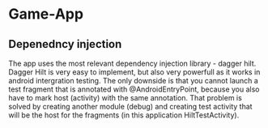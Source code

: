 # Game-App

## Depenedncy injection
The app uses the most relevant dependency injection library - dagger hilt. Dagger Hilt is very easy to implement, but also very powerfull as it works in android intergration testing. 
The only downside is that you cannot launch a test fragment that is annotated with @AndroidEntryPoint, because you also have to mark host (activity) with the same annotation.
That problem is solved by creating another module (debug) and creating test activity that will be the host for the fragments (in this application HiltTestActivity). 
